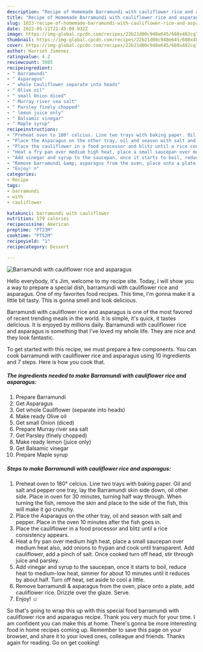 ```yaml
---
description: "Recipe of Homemade Barramundi with cauliflower rice and asparagus"
title: "Recipe of Homemade Barramundi with cauliflower rice and asparagus"
slug: 1033-recipe-of-homemade-barramundi-with-cauliflower-rice-and-asparagus
date: 2022-05-11T22:45:09.932Z
image: https://img-global.cpcdn.com/recipes/22b21d00c948e645/680x482cq70/barramundi-with-cauliflower-rice-and-asparagus-recipe-main-photo.jpg
thumbnail: https://img-global.cpcdn.com/recipes/22b21d00c948e645/680x482cq70/barramundi-with-cauliflower-rice-and-asparagus-recipe-main-photo.jpg
cover: https://img-global.cpcdn.com/recipes/22b21d00c948e645/680x482cq70/barramundi-with-cauliflower-rice-and-asparagus-recipe-main-photo.jpg
author: Harriet Jimenez
ratingvalue: 4.2
reviewcount: 3985
recipeingredient:
- " Barramundi"
- " Asparagus"
- " whole Cauliflower separate into heads"
- " Olive oil"
- " small Onion diced"
- " Murray river sea salt"
- " Parsley finely chopped"
- " lemon juice only"
- " Balsamic vinegar"
- " Maple syrup"
recipeinstructions:
- "Preheat oven to 180° celcius. Line two trays with baking paper. Oil and salt and pepper one tray, lay the Barramundi skin side down, oil other side. Place in oven for 30 minutes, turning half way through. When turning the fish, remove the skin and place to the side of the fish, this will make it go crunchy."
- "Place the Asparagus on the other tray, oil and season with salt and pepper. Place in the oven 10 minutes after the fish goes in."
- "Place the cauliflower in a food processor and blitz until a rice consistency appears."
- "Heat a fry pan over medium high heat, place a small saucepan over medium heat also, add onions to frypan and cook until transparent. Add cauliflower, add a pinch of salt. Once cooked turn off head, stir through juice and parsley."
- "Add vinegar and syrup to the saucepan, once it starts to boil, reduce heat to medium-low heat, simmer for about 10 minutes until it reduces by about half. Turn off heat, set aside to cool a little."
- "Remove barramundi &amp; asparagus from the oven, place onto a plate, add cauliflower rice. Drizzle over the glaze. Serve."
- "Enjoy! ☺️"
categories:
- Recipe
tags:
- barramundi
- with
- cauliflower

katakunci: barramundi with cauliflower 
nutrition: 179 calories
recipecuisine: American
preptime: "PT23M"
cooktime: "PT52M"
recipeyield: "1"
recipecategory: Dessert

---
```



![Barramundi with cauliflower rice and asparagus](https://img-global.cpcdn.com/recipes/22b21d00c948e645/680x482cq70/barramundi-with-cauliflower-rice-and-asparagus-recipe-main-photo.jpg)

Hello everybody, it's Jim, welcome to my recipe site. Today, I will show you a way to prepare a special dish, barramundi with cauliflower rice and asparagus. One of my favorites food recipes. This time, I'm gonna make it a little bit tasty. This is gonna smell and look delicious.

Barramundi with cauliflower rice and asparagus is one of the most favored of recent trending meals in the world. It is simple, it's quick, it tastes delicious. It is enjoyed by millions daily. Barramundi with cauliflower rice and asparagus is something that I've loved my whole life. They are nice and they look fantastic.




To get started with this recipe, we must prepare a few components. You can cook barramundi with cauliflower rice and asparagus using 10 ingredients and 7 steps. Here is how you cook that.

<!--inarticleads1-->

##### The ingredients needed to make Barramundi with cauliflower rice and asparagus:

1. Prepare  Barramundi
1. Get  Asparagus
1. Get  whole Cauliflower (separate into heads)
1. Make ready  Olive oil
1. Get  small Onion (diced)
1. Prepare  Murray river sea salt
1. Get  Parsley (finely chopped)
1. Make ready  lemon (juice only)
1. Get  Balsamic vinegar
1. Prepare  Maple syrup




<!--inarticleads2-->

##### Steps to make Barramundi with cauliflower rice and asparagus:

1. Preheat oven to 180° celcius. Line two trays with baking paper. Oil and salt and pepper one tray, lay the Barramundi skin side down, oil other side. Place in oven for 30 minutes, turning half way through. When turning the fish, remove the skin and place to the side of the fish, this will make it go crunchy.
1. Place the Asparagus on the other tray, oil and season with salt and pepper. Place in the oven 10 minutes after the fish goes in.
1. Place the cauliflower in a food processor and blitz until a rice consistency appears.
1. Heat a fry pan over medium high heat, place a small saucepan over medium heat also, add onions to frypan and cook until transparent. Add cauliflower, add a pinch of salt. Once cooked turn off head, stir through juice and parsley.
1. Add vinegar and syrup to the saucepan, once it starts to boil, reduce heat to medium-low heat, simmer for about 10 minutes until it reduces by about half. Turn off heat, set aside to cool a little.
1. Remove barramundi &amp; asparagus from the oven, place onto a plate, add cauliflower rice. Drizzle over the glaze. Serve.
1. Enjoy! ☺️




So that's going to wrap this up with this special food barramundi with cauliflower rice and asparagus recipe. Thank you very much for your time. I am confident you can make this at home. There's gonna be more interesting food in home recipes coming up. Remember to save this page on your browser, and share it to your loved ones, colleague and friends. Thanks again for reading. Go on get cooking!
